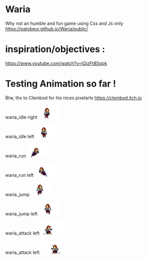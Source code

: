# Waria
Why not an humble and fun game using Css and Js only
https://patobeur.github.io/Waria/public/

# inspiration/objectives :
https://www.youtube.com/watch?v=IQjzFt8Sqpk

# Testing Animation so far !
Btw, thx to Clembod for his nices pixelarts
https://clembod.itch.io

waria_idle right
![waria_idle](public/anims_Assets/waria_idle.gif?raw=true "Title")

waria_idle left
![waria_idle](public/anims_Assets/waria_idle_l.gif?raw=true "Title")

waria_run
![waria_idle](public/anims_Assets/waria_run.gif?raw=true "Title")

waria_run left
![waria_idle](public/anims_Assets/waria_run_l.gif?raw=true "Title")

waria_jump
![waria_idle](public/anims_Assets/waria_jump.gif?raw=true "Title")

waria_jump left
![waria_idle](public/anims_Assets/waria_jump_l.gif?raw=true "Title")

waria_attack left
![waria_idle](public/anims_Assets/waria_dask_attack.gif?raw=true "Title")

waria_attack left
![waria_idle](public/anims_Assets/waria_dask_attack_l.gif?raw=true "Title")
